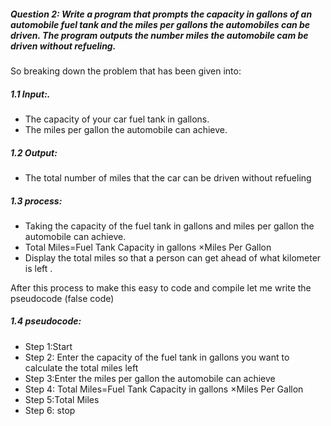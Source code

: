 ##### Question 2: Write a program that prompts the capacity in gallons of an automobile fuel tank and the miles per gallons the automobiles can be driven. The program outputs the number miles the automobile cam be driven without refueling.
So breaking down the problem that has been given into:

##### 1.1 Input:.
- The capacity of your car fuel tank in gallons.
- The miles per gallon the automobile can achieve.

##### 1.2 Output:
- The total number of miles that the car can be driven without refueling 
 
##### 1.3 process:
-	Taking the capacity of the fuel tank in gallons and miles per gallon the automobile can achieve.
-	Total Miles=Fuel Tank Capacity in gallons ×Miles Per Gallon 
 -	Display the total miles so that a person can get ahead of what kilometer is left .

After this process to make this easy to code and compile let me write the pseudocode (false code)
##### 1.4 pseudocode:
- Step 1:Start 
- Step 2: Enter the capacity of the fuel tank in gallons you want to calculate the total miles left 
- Step 3:Enter the miles per gallon the automobile can achieve 
- Step 4: Total Miles=Fuel Tank Capacity in gallons ×Miles Per Gallon
- Step 5:Total Miles
- Step 6: stop



